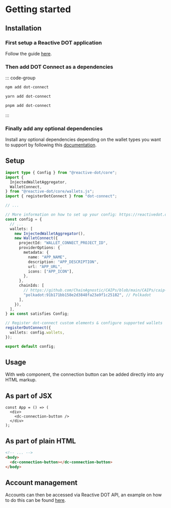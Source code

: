 # Getting started

## Installation

### First setup a Reactive DOT application

Follow the guide [here](https://reactivedot.dev/docs/getting-started/setup).

### Then add DOT Connect as a dependencies

::: code-group

```sh [npm]
npm add dot-connect
```

```sh [yarn]
yarn add dot-connect
```

```sh [pnpm]
pnpm add dot-connect
```

:::

### Finally add any optional dependencies

Install any optional dependencies depending on the wallet types you want to support by following this [documentation](https://reactivedot.dev/docs/getting-started/connect-wallets#install-optional-dependencies).

## Setup

```ts
import type { Config } from "@reactive-dot/core";
import {
  InjectedWalletAggregator,
  WalletConnect,
} from "@reactive-dot/core/wallets.js";
import { registerDotConnect } from "dot-connect";

// ...

// More information on how to set up your config: https://reactivedot.dev/docs/getting-started/setup#create-config
const config = {
  // ...
  wallets: [
    new InjectedWalletAggregator(),
    new WalletConnect({
      projectId: "WALLET_CONNECT_PROJECT_ID",
      providerOptions: {
        metadata: {
          name: "APP_NAME",
          description: "APP_DESCRIPTION",
          url: "APP_URL",
          icons: ["APP_ICON"],
        },
      },
      chainIds: [
        // https://github.com/ChainAgnostic/CAIPs/blob/main/CAIPs/caip-13.md
        "polkadot:91b171bb158e2d3848fa23a9f1c25182", // Polkadot
      ],
    }),
  ],
} as const satisfies Config;

// Register dot-connect custom elements & configure supported wallets
registerDotConnect({
  wallets: config.wallets,
});

export default config;
```

## Usage

With web component, the connection button can be added directly into any HTML markup.

## As part of JSX

```tsx
const App = () => (
  <div>
    <dc-connection-button />
  </div>
);
```

## As part of plain HTML

```html
<!-- ... -->
<body>
  <dc-connection-button></dc-connection-button>
</body>
```

## Account management

Accounts can then be accessed via Reactive DOT API, an example on how to do this can be found [here](https://reactivedot.dev/docs/getting-started/connect-wallets#display-available-accounts).
